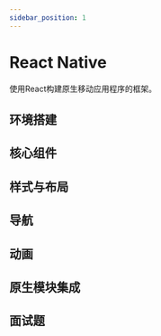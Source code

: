```yaml
---
sidebar_position: 1
---
```


# React Native

使用React构建原生移动应用程序的框架。

## 环境搭建

## 核心组件

## 样式与布局

## 导航

## 动画

## 原生模块集成

## 面试题 